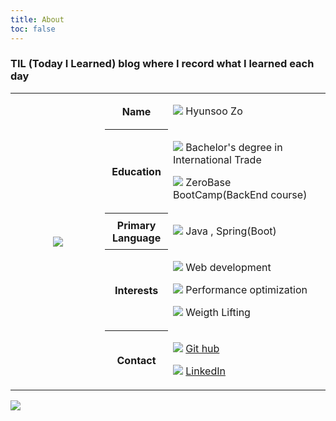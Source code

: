 ```yaml
---
title: About
toc: false
---
```

### TIL (Today I Learned) blog where I record what I learned each day

<div>
  <table class="_type__01">
    <colgroup>
      <col style="width:30%;" />
      <col style="width:20%;" />
      <col />
    </colgroup>
    <tbody>
      <tr>
        <th rowspan="5" class="img_hyunsoo">
          <img src="https://i.imgur.com/tpr5jcv.png" />
        </th>
        <th>Name</th>
        <td>
          <p>
            <img src="https://em-content.zobj.net/thumbs/240/apple/354/technologist-light-skin-tone_1f9d1-1f3fb-200d-1f4bb.png" />
            <span>Hyunsoo Zo</span>
          </p>
        </td>
      </tr>
      <tr>
        <th>Education</th>
        <td>
          <p>
            <img src="https://em-content.zobj.net/thumbs/240/apple/354/student-light-skin-tone_1f9d1-1f3fb-200d-1f393.png" />
            <span>Bachelor's degree in International Trade</span>
          </p>
          <p>
            <img src="https://em-content.zobj.net/thumbs/240/openmoji/338/desktop-computer_1f5a5-fe0f.png" />
            <span>ZeroBase BootCamp(BackEnd course)</span>
          </p>
        </td>
      </tr>
      <tr>
        <th>Primary Language</th>
        <td>
          <p>
            <img src="https://em-content.zobj.net/thumbs/240/facebook/355/keyboard_2328-fe0f.png" />
            <span>Java , Spring(Boot)</span>
          </p>
        </td>
      </tr>
      <tr>
        <th>Interests</th>
        <td>
          <p>
            <img src="https://em-content.zobj.net/thumbs/240/apple/354/laptop_1f4bb.png" />
            <span>Web development</span>
          </p>
          <p>
            <img src="https://em-content.zobj.net/thumbs/240/emojidex/112/chart-with-upwards-trend_1f4c8.png" />
            <span>Performance optimization</span>
          </p>
          <p>
            <img src="https://em-content.zobj.net/thumbs/240/apple/354/person-lifting-weights_1f3cb-fe0f.png" />
            <span>Weigth Lifting</span>
          </p>
        </td>
      </tr>
      <tr>
        <th>Contact</th>
        <td>
          <p>
            <img src="https://velog.velcdn.com/images/augus-xury/post/a3c5cffd-1919-4976-a82d-62826a4f020c/GitHub-APK-MOD-Download-1.18.0.png" />
            <a href="https://github.com/HyunsooZo">Git hub</a>
          </p>
          <p>
            <img src="https://content.linkedin.com/content/dam/me/business/en-us/amp/brand-site/v2/bg/LI-Bug.svg.original.svg" />
            <a href="#">LinkedIn</a>
          </p>
        </td>
      </tr>
    </tbody>
  </table>
</div>


<img src="https://ghchart.rshah.org/0080ff/HyunsooZo"/>


